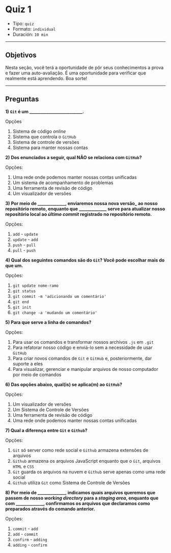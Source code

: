 # Quiz 1

- Tipo: `quiz`
- Formato: `individual`
- Duración: `10 min`

***

## Objetivos

Nesta seção, você terá a oportunidade de pôr seus conhecimentos a prova e fazer
uma auto-avaliação. É uma oportunidade para verificar que realmente está
aprendendo. Boa sorte!

***

## Preguntas

**1) `Git` é um \_\_\_\_\_\_\_\_\_\_\_\_\_\_\_\_\_\_\_\_\_\_\_\_\_.**

Opções

1. Sistema de código _online_
2. Sistema que controla o `GitHub`
3. Sistema de controle de versões
4. Sistema para manter nossas contas

<solution style="display:none;">3</solution>

**2) Dos enunciados a seguir, qual NÃO se relaciona com `GitHub`?**

Opções:

1. Uma rede onde podemos manter nossas contas unificadas
2. Um sistema de acompanhamento de problemas
3. Uma ferramenta de revisão de código
4. Um visualizador de versões

<solution style="display:none;">1</solution>

**3) Por meio de \_\_\_\_\_\_\_\_\_\_\_\_\_, enviaremos nossa nova versão_ ao
nosso repositório remoto, enquanto que _\_\_\_\_\_\_\_\_\_\_\_\_ serve para
atualizar nosso repositório local ao _último commit_ registrado no repositório
remoto.**

Opções:

1. `add` - `update`
2. `update` - `add`
3. `push` - `pull`
4. `pull` - `push`

<solution style="display:none;">3</solution>

**4) Qual dos seguintes comandos são do `Git`? Você pode escolhar mais do que
um.**

Opções:

1. `git update nome-ramo`
2. `git status`
3. `git commit -m 'adicionando um comentário'`
4. `git end`
5. `git init`
6. `git change -a 'mudando um comentário'`

<solution style="display:none;">2,3,5</solution>

**5) Para que serve a linha de comandos?**

Opções:

1. Para usar os comandos e transformar nossos archivos `.js` em `.git`
2. Para refatorar nosso código e enviá-lo sem a necessidade de usar `GitHub`
3. Para criar novos comandos de `Git` e `GitHub` e, posteriormente, dar suporte
   a eles
4. Para visualizar, gerenciar e manipular arquivos de nosso computador por meio
   de comandos

<solution style="display:none;">4</solution>

**6) Das opções abaixo, qual(is) se aplica(m) ao `GitHub`?**

Opções:

1. Um visualizador de versões
2. Um Sistema de Controle de Versões
3. Uma ferramenta de revisão de código
4. Uma rede onde podemos manter nossas contas unificadas

<solution style="display:none;">1, 3</solution>

**7) Qual a diferença entre `Git` e `Github`?**

Opções:

1. `Git` só server como rede social e `Github` armazena extensões de arquivos
2. `Github` armazena os arquivos JavaScript enquanto que o `Git`, arquivos
   `HTML` e `CSS`
3. `Git` guarda os arquivos na nuvem e `Github` serve apenas como uma rede
   social
4. `Github` utiliza `Git` como Sistema de Controle de Versões

<solution style="display:none;">4</solution>

**8) Por meio de \_\_\_\_\_\_\_\_\_\_\_\_\_, indicamos quais arquivos queremos
que passem de nosso _working directory_ para a _staging area_, enquanto que com
_\_\_\_\_\_\_\_\_\_\_\_\_, confirmamos os arquivos que declaramos como
preparados através do comando anterior.**

Opções:

1. `commit` - `add`
2. `add` - `commit`
3. `confirm` - `adding`
4. `adding` - `confirm`

<solution style="display:none;">2</solution>
